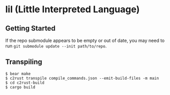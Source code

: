 # lil (Little Interpreted Language)

## Getting Started

If the repo submodule appears to be empty or out of date, you may need to run `git submodule update --init path/to/repo`.

## Transpiling

    $ bear make
    $ c2rust transpile compile_commands.json --emit-build-files -m main
    $ cd c2rust-build
    $ cargo build
